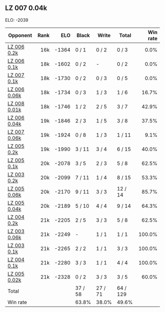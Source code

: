 ## LZ 007 0.04k ##

ELO: -2039

Opponent | Rank | ELO | Black | Write | Total | Win rate
---------|-----:|----:|-------|-------|-------|-------:
[LZ 006 0.2k](LZ%20006%200.2k.md) | 16k | -1364 | 0 / 1 | 0 / 2 | 0 / 3 | 0.0%
[LZ 006 0.1k](LZ%20006%200.1k.md) | 18k | -1602 | 0 / 2 | - | 0 / 2 | 0.0%
[LZ 007 0.1k](LZ%20007%200.1k.md) | 18k | -1730 | 0 / 2 | 0 / 3 | 0 / 5 | 0.0%
[LZ 006 0.06k](LZ%20006%200.06k.md) | 18k | -1734 | 0 / 3 | 1 / 3 | 1 / 6 | 16.7%
[LZ 008 0.01k](LZ%20008%200.01k.md) | 18k | -1746 | 1 / 2 | 2 / 5 | 3 / 7 | 42.9%
[LZ 006 0.04k](LZ%20006%200.04k.md) | 19k | -1846 | 2 / 3 | 1 / 5 | 3 / 8 | 37.5%
[LZ 007 0.06k](LZ%20007%200.06k.md) | 19k | -1924 | 0 / 8 | 1 / 3 | 1 / 11 | 9.1%
[LZ 005 0.2k](LZ%20005%200.2k.md) | 19k | -1990 | 3 / 11 | 3 / 4 | 6 / 15 | 40.0%
[LZ 005 0.1k](LZ%20005%200.1k.md) | 20k | -2078 | 3 / 5 | 2 / 3 | 5 / 8 | 62.5%
[LZ 003 0.2k](LZ%20003%200.2k.md) | 20k | -2099 | 7 / 11 | 1 / 4 | 8 / 15 | 53.3%
[LZ 005 0.06k](LZ%20005%200.06k.md) | 20k | -2170 | 9 / 11 | 3 / 3 | 12 / 14 | 85.7%
[LZ 005 0.04k](LZ%20005%200.04k.md) | 20k | -2189 | 5 / 10 | 4 / 4 | 9 / 14 | 64.3%
[LZ 004 0.2k](LZ%20004%200.2k.md) | 21k | -2205 | 2 / 5 | 3 / 3 | 5 / 8 | 62.5%
[LZ 003 0.06k](LZ%20003%200.06k.md) | 21k | -2249 | - | 1 / 1 | 1 / 1 | 100.0%
[LZ 003 0.1k](LZ%20003%200.1k.md) | 21k | -2265 | 2 / 2 | 1 / 1 | 3 / 3 | 100.0%
[LZ 004 0.1k](LZ%20004%200.1k.md) | 21k | -2280 | 3 / 3 | 1 / 1 | 4 / 4 | 100.0%
[LZ 005 0.02k](LZ%20005%200.02k.md) | 21k | -2328 | 0 / 2 | 3 / 3 | 3 / 5 | 60.0%
Total | | | 37 / 58 | 27 / 71 | 64 / 129 | 
Win rate| | | 63.8% | 38.0% | 49.6% | 
